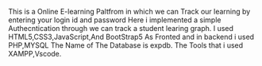 This is a Online E-learning Paltfrom in which we can Track our learning by entering your login id and password 
Here i implemented a simple Authecntication through we can track a student learing graph.
I used HTML5,CSS3,JavaScript,And BootStrap5 As Fronted and in backend i used PHP,MYSQL
The Name of The Database is expdb.
The Tools that i used XAMPP,Vscode.
